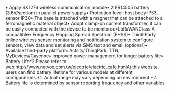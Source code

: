 • Apply SX1276 wireless communication module• 2 ER14505 battery (3.6V/section) in parallel power supply• Protection level: host body IP53, sensor IP30• The base is attached with a magnet that can be attached to a ferromagnetic material object• Adopt clamp-on current transformer, it can be easily connected with the device to be monitored•LoRaWANClass A compatible• Frequency Hopping Spread Spectrum (FHSS)• Third-Party online wireless sensor monitoring and notification system to configure sensors, view data and set alerts via SMS text and email (optional)• Available third-party platform: Actility/ThingPark, TTN, MyDevices/Cayenne• Improved power management for longer battery life• Battery Life*2:Please refer to web:http://www.netvox.com.tw/electric/electric_calc.htmlAt this website, users can find battery lifetime for various models at different configurations.*1. Actual range may vary depending on environment.*2. Battery life is determined by sensor reporting frequency and other variables
